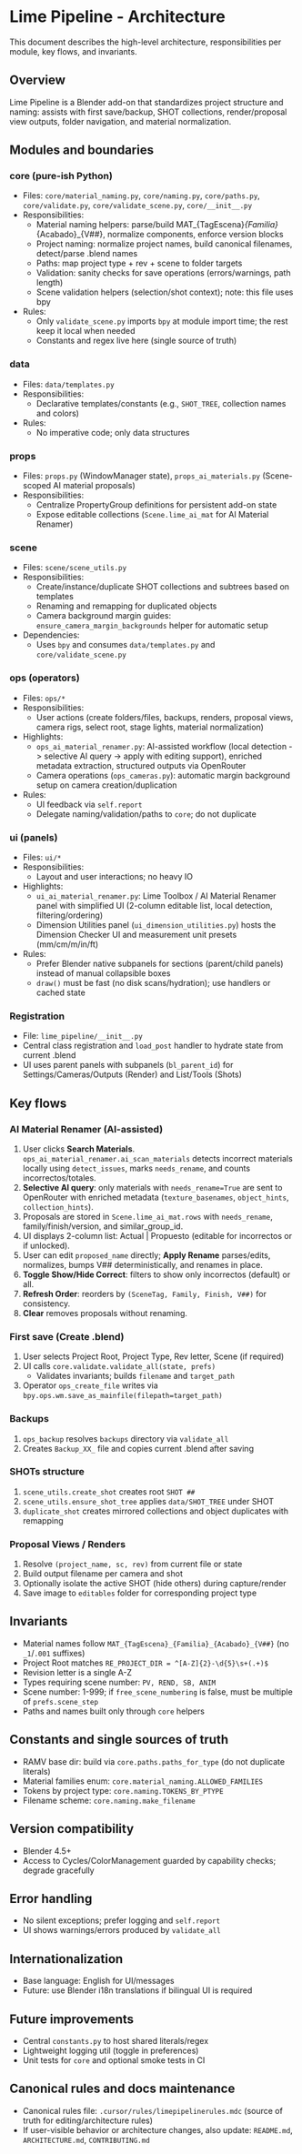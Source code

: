 # Lime Pipeline - Architecture

This document describes the high-level architecture, responsibilities per module, key flows, and invariants.

## Overview
Lime Pipeline is a Blender add-on that standardizes project structure and naming: assists with first save/backup, SHOT collections, render/proposal view outputs, folder navigation, and material normalization.

## Modules and boundaries

### core (pure-ish Python)
- Files: `core/material_naming.py`, `core/naming.py`, `core/paths.py`, `core/validate.py`, `core/validate_scene.py`, `core/__init__.py`
- Responsibilities:
  - Material naming helpers: parse/build MAT_{TagEscena}_{Familia}_{Acabado}_{V##}, normalize components, enforce version blocks
  - Project naming: normalize project names, build canonical filenames, detect/parse .blend names
  - Paths: map project type + rev + scene to folder targets
  - Validation: sanity checks for save operations (errors/warnings, path length)
  - Scene validation helpers (selection/shot context); note: this file uses bpy
- Rules:
  - Only `validate_scene.py` imports `bpy` at module import time; the rest keep it local when needed
  - Constants and regex live here (single source of truth)

### data
- Files: `data/templates.py`
- Responsibilities:
  - Declarative templates/constants (e.g., `SHOT_TREE`, collection names and colors)
- Rules:
  - No imperative code; only data structures

### props
- Files: `props.py` (WindowManager state), `props_ai_materials.py` (Scene-scoped AI material proposals)
- Responsibilities:
  - Centralize PropertyGroup definitions for persistent add-on state
  - Expose editable collections (`Scene.lime_ai_mat` for AI Material Renamer)

### scene
- Files: `scene/scene_utils.py`
- Responsibilities:
  - Create/instance/duplicate SHOT collections and subtrees based on templates
  - Renaming and remapping for duplicated objects
  - Camera background margin guides: `ensure_camera_margin_backgrounds` helper for automatic setup
- Dependencies:
  - Uses `bpy` and consumes `data/templates.py` and `core/validate_scene.py`

### ops (operators)
- Files: `ops/*`
- Responsibilities:
  - User actions (create folders/files, backups, renders, proposal views, camera rigs, select root, stage lights, material normalization)
- Highlights:
  - `ops_ai_material_renamer.py`: AI-assisted workflow (local detection -> selective AI query -> apply with editing support), enriched metadata extraction, structured outputs via OpenRouter
  - Camera operations (`ops_cameras.py`): automatic margin background setup on camera creation/duplication
- Rules:
  - UI feedback via `self.report`
  - Delegate naming/validation/paths to `core`; do not duplicate

### ui (panels)
- Files: `ui/*`
- Responsibilities:
  - Layout and user interactions; no heavy IO
- Highlights:
  - `ui_ai_material_renamer.py`: Lime Toolbox / AI Material Renamer panel with simplified UI (2-column editable list, local detection, filtering/ordering)
  - Dimension Utilities panel (`ui_dimension_utilities.py`) hosts the Dimension Checker UI and measurement unit presets (mm/cm/m/in/ft)
- Rules:
  - Prefer Blender native subpanels for sections (parent/child panels) instead of manual collapsible boxes
  - `draw()` must be fast (no disk scans/hydration); use handlers or cached state

### Registration
- File: `lime_pipeline/__init__.py`
- Central class registration and `load_post` handler to hydrate state from current .blend
- UI uses parent panels with subpanels (`bl_parent_id`) for Settings/Cameras/Outputs (Render) and List/Tools (Shots)

## Key flows


### AI Material Renamer (AI-assisted)
1. User clicks **Search Materials**. `ops_ai_material_renamer.ai_scan_materials` detects incorrect materials locally using `detect_issues`, marks `needs_rename`, and counts incorrectos/totales.
2. **Selective AI query**: only materials with `needs_rename=True` are sent to OpenRouter with enriched metadata (`texture_basenames`, `object_hints`, `collection_hints`).
3. Proposals are stored in `Scene.lime_ai_mat.rows` with `needs_rename`, family/finish/version, and similar_group_id.
4. UI displays 2-column list: Actual | Propuesto (editable for incorrectos or if unlocked).
5. User can edit `proposed_name` directly; **Apply Rename** parses/edits, normalizes, bumps V## deterministically, and renames in place.
6. **Toggle Show/Hide Correct**: filters to show only incorrectos (default) or all.
7. **Refresh Order**: reorders by `(SceneTag, Family, Finish, V##)` for consistency.
8. **Clear** removes proposals without renaming.

### First save (Create .blend)
1. User selects Project Root, Project Type, Rev letter, Scene (if required)
2. UI calls `core.validate.validate_all(state, prefs)`
   - Validates invariants; builds `filename` and `target_path`
3. Operator `ops_create_file` writes via `bpy.ops.wm.save_as_mainfile(filepath=target_path)`

### Backups
1. `ops_backup` resolves `backups` directory via `validate_all`
2. Creates `Backup_XX_` file and copies current .blend after saving

### SHOTs structure
1. `scene_utils.create_shot` creates root `SHOT ##`
2. `scene_utils.ensure_shot_tree` applies `data/SHOT_TREE` under SHOT
3. `duplicate_shot` creates mirrored collections and object duplicates with remapping

### Proposal Views / Renders
1. Resolve `(project_name, sc, rev)` from current file or state
2. Build output filename per camera and shot
3. Optionally isolate the active SHOT (hide others) during capture/render
4. Save image to `editables` folder for corresponding project type

## Invariants
- Material names follow `MAT_{TagEscena}_{Familia}_{Acabado}_{V##}` (no `_1`/`.001` suffixes)
- Project Root matches `RE_PROJECT_DIR = ^[A-Z]{2}-\d{5}\s+(.+)$`
- Revision letter is a single A-Z
- Types requiring scene number: `PV, REND, SB, ANIM`
- Scene number: 1-999; if `free_scene_numbering` is false, must be multiple of `prefs.scene_step`
- Paths and names built only through `core` helpers

## Constants and single sources of truth
- RAMV base dir: build via `core.paths.paths_for_type` (do not duplicate literals)
- Material families enum: `core.material_naming.ALLOWED_FAMILIES`
- Tokens by project type: `core.naming.TOKENS_BY_PTYPE`
- Filename scheme: `core.naming.make_filename`

## Version compatibility
- Blender 4.5+
- Access to Cycles/ColorManagement guarded by capability checks; degrade gracefully

## Error handling
- No silent exceptions; prefer logging and `self.report`
- UI shows warnings/errors produced by `validate_all`

## Internationalization
- Base language: English for UI/messages
- Future: use Blender i18n translations if bilingual UI is required

## Future improvements
- Central `constants.py` to host shared literals/regex
- Lightweight logging util (toggle in preferences)
- Unit tests for `core` and optional smoke tests in CI

## Canonical rules and docs maintenance
- Canonical rules file: `.cursor/rules/limepipelinerules.mdc` (source of truth for editing/architecture rules)
- If user-visible behavior or architecture changes, also update: `README.md`, `ARCHITECTURE.md`, `CONTRIBUTING.md`
